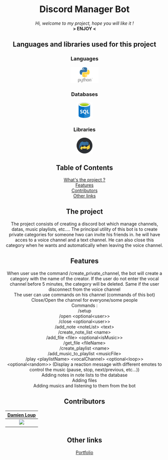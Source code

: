 <div align="center">
    <h1>Discord Manager Bot</h1>
    <i>Hi, welcome to my project, hope you will like it !</i>                        <br />
    <b> > ENJOY < </b>
</div>
<div align="center">
    <h2>Languages and libraries used for this project</h2>
    <h3> Languages </h3>
    <img height="50" src="https://github.com/dam277/dam277/raw/master/src/images/Python.png" />
                                                                                     <br />
    <h3> Databases </h3>
    <img height="50" src="https://github.com/dam277/dam277/raw/master/src/images/Sql.png" />
                                                                                     <br />
    <h3> Libraries </h3>
    <img height="50" src="https://github.com/dam277/dam277/raw/master/src/images/DiscordPy.png" />
                                                                                     <br />
</div>
<div align="center">
   <h2 align="center">Table of Contents</h2>
  
   [What's the project ?](#the-project)                                              <br />
   [Features](#features)                                                             <br />
   [Contributors](#contributors)                                                     <br />
   [Other links](#other-links)
</div>

<div align="center">

   ## The project
   The project consists of creating a discord bot which manage channels, datas, music playlists, etc....
   The principal utility of this bot is to create private categories for someone hwo can invite his friends in. he will have acces to a voice channel and a text channel.
   He can also close this category when he wants and automatically when leaving the voice channel.

   ## Features
   When user use the command /create_private_channel, the bot will create a category with the name of the creator. If the user do not enter the vocal channel before 5 minutes, the category will be deleted. Same if the user disconnect from the voice channel <br />
   The user can use commands on his channel (commands of this bot) <br />
   Close/Open the channel for everyone/some people <br />
   Commands : <br /> 
   /setup <br /> 
   /open \<optional\<user>> <br /> 
   /close \<optional\<user>> <br /> 
   /add_note \<noteList> \<text> <br /> 
   /create_note_list \<name> <br />
   /add_file \<file> \<optional\<isMusic>> <br /> 
   /get_file \<fileName> <br /> 
   /create_playlist \<name> <br />
   /add_music_to_playlist \<musicFile> <br />
   /play \<playlistName> \<vocalChannel> \<optional\<loop>> \<optional\<random>> (Display a reaction message with different emotes to control the music (pause, stop, next/previous, etc...))<br />
   Adding notes in note lists to the database <br />
   Adding files <br />
   Adding musics and listening to them from the bot

   ## Contributors
   | <b> <a href="https://github.com/dam277">Damien Loup</a> </b>       |
   |:------------------------------------------------------------------:|
   | <img height="200px" src="https://avatars.githubusercontent.com/u/60733960?v=4" /> |
   
   ## Other links
   <a href="https://dam277.github.io/dam277/">Portfolio</a>                     <br />
</div>
